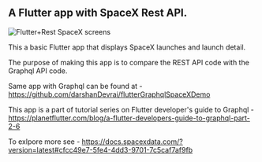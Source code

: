 
## A Flutter app with SpaceX Rest API.
 ![Flutter+Rest SpaceX screens](https://firebasestorage.googleapis.com/v0/b/planet-flutter1.appspot.com/o/blog%2FTGoFQhabh5HuWGaO0II6%2F1571556985318_spaceXGraphqlScreens.png?alt=media&token=d4dda6cc-2f75-4932-815a-0968ce48d39d) 

This a basic Flutter app that displays SpaceX launches and launch detail.

The purpose of making this app is to compare the REST API code with the Graphql API code.

Same app with Graphql can be found at - 
https://github.com/darshanDevrai/flutterGraphqlSpaceXDemo

This app is a part of tutorial series on Flutter developer's guide to Graphql - 
https://planetflutter.com/blog/a-flutter-developers-guide-to-graphql-part-2-6

To exlpore more see -
https://docs.spacexdata.com/?version=latest#cfcc49e7-5fe4-4dd3-9701-7c5caf7af9fb

